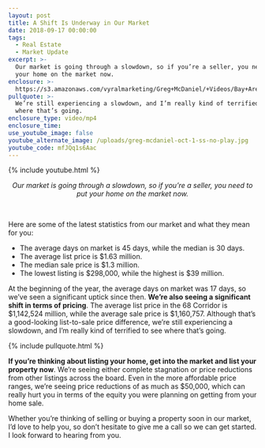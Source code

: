 ```yaml
---
layout: post
title: A Shift Is Underway in Our Market
date: 2018-09-17 00:00:00
tags:
  - Real Estate
  - Market Update
excerpt: >-
  Our market is going through a slowdown, so if you’re a seller, you need to put
  your home on the market now.
enclosure: >-
  https://s3.amazonaws.com/vyralmarketing/Greg+McDaniel/+Videos/Bay+Area+Real+Estate+Agent+-+A+Shift+Is+Underway+in+Our+Market.mp4
pullquote: >-
  We’re still experiencing a slowdown, and I’m really kind of terrified to see
  where that’s going.
enclosure_type: video/mp4
enclosure_time:
use_youtube_image: false
youtube_alternate_image: /uploads/greg-mcdaniel-oct-1-ss-no-play.jpg
youtube_code: mfJQq1s6Aac
---
```


{% include youtube.html %}

<center><em>Our market is going through a slowdown, so if you&rsquo;re a seller, you need to put your home on the market now.</em></center>

&nbsp;

Here are some of the latest statistics from our market and what they mean for you:

* The average days on market is 45 days, while the median is 30 days.
* The average list price is $1.63 million.
* The median sale price is $1.3 million.
* The lowest listing is $298,000, while the highest is $39 million.

At the beginning of the year, the average days on market was 17 days, so we’ve seen a significant uptick since then. **We’re also seeing a significant shift in terms of pricing**. The average list price in the 68 Corridor is $1,142,524 million, while the average sale price is $1,160,757. Although that’s a good-looking list-to-sale price difference, we’re still experiencing a slowdown, and I’m really kind of terrified to see where that’s going.

{% include pullquote.html %}

**If you’re thinking about listing your home, get into the market and list your property now**. We’re seeing either complete stagnation or price reductions from other listings across the board. Even in the more affordable price ranges, we’re seeing price reductions of as much as $50,000, which can really hurt you in terms of the equity you were planning on getting from your home sale.

Whether you’re thinking of selling or buying a property soon in our market, I’d love to help you, so don’t hesitate to give me a call so we can get started. I look forward to hearing from you.